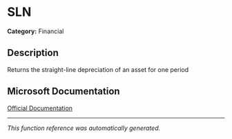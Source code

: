 # SLN

**Category:** Financial

## Description
Returns the straight-line depreciation of an asset for one period

## Microsoft Documentation
[Official Documentation](https://support.microsoft.com//en-us/office/sln-function-cdb666e5-c1c6-40a7-806a-e695edc2f1c8)

---
*This function reference was automatically generated.*
